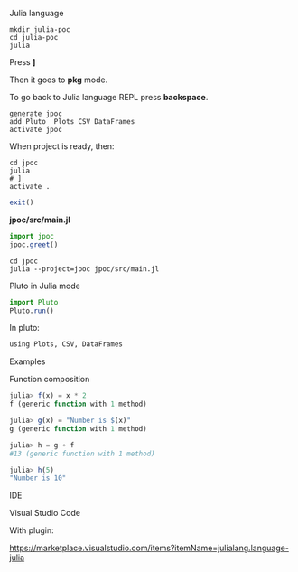 Julia language

```shell
mkdir julia-poc
cd julia-poc
julia
```

Press **]**

Then it goes to **pkg** mode.

To go back to Julia language REPL press **backspace**.

```shell
generate jpoc
add Pluto  Plots CSV DataFrames
activate jpoc
``` 

When project is ready, then:

```shell
cd jpoc
julia
# ]
activate .
```

```julia
exit()
``` 

**jpoc/src/main.jl**

```julia
import jpoc
jpoc.greet()
``` 

```shell
cd jpoc
julia --project=jpoc jpoc/src/main.jl
```

Pluto in Julia mode

```julia
import Pluto
Pluto.run()
``` 

In pluto:

```sh
using Plots, CSV, DataFrames
```

Examples

Function composition

```julia
julia> f(x) = x * 2
f (generic function with 1 method)

julia> g(x) = "Number is $(x)"
g (generic function with 1 method)

julia> h = g ∘ f
#13 (generic function with 1 method)

julia> h(5)
"Number is 10"
```

IDE

Visual Studio Code

With plugin:

https://marketplace.visualstudio.com/items?itemName=julialang.language-julia
